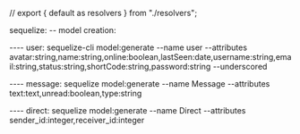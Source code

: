 // export { default as resolvers } from "./resolvers";

sequelize:
-- model creation:

---- user: sequelize-cli model:generate --name user --attributes avatar:string,name:string,online:boolean,lastSeen:date,username:string,email:string,status:string,shortCode:string,password:string --underscored

---- message: sequelize model:generate --name Message --attributes text:text,unread:boolean,type:string

---- direct: sequelize model:generate --name Direct --attributes sender_id:integer,receiver_id:integer
